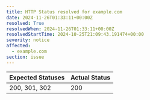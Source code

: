 ```yaml
---
title: HTTP Status resolved for example.com
date: 2024-11-26T01:33:11+00:00Z
resolved: True
resolvedWhen: 2024-11-26T01:33:11+00:00Z
resolvedStartTime: 2024-10-25T21:09:43.191474+00:00
severity: notice
affected:
  - example.com
section: issue
---
```


| Expected Statuses | Actual Status  |
|-------------------|----------------|
| 200, 301, 302 | 200 |
